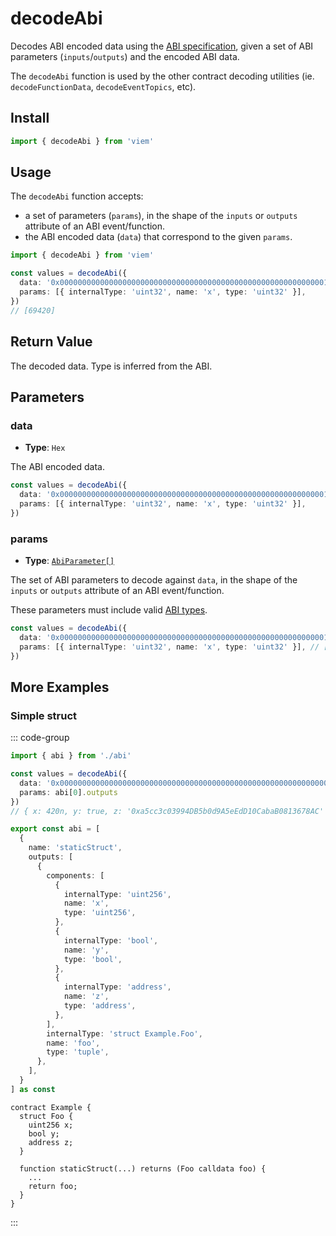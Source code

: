 # decodeAbi

Decodes ABI encoded data using the [ABI specification](https://solidity.readthedocs.io/en/latest/abi-spec.html), given a set of ABI parameters (`inputs`/`outputs`) and the encoded ABI data.

The `decodeAbi` function is used by the other contract decoding utilities (ie. `decodeFunctionData`, `decodeEventTopics`, etc).

## Install

```ts
import { decodeAbi } from 'viem'
```

## Usage

The `decodeAbi` function accepts:

- a set of parameters (`params`), in the shape of the `inputs` or `outputs` attribute of an ABI event/function.
- the ABI encoded data (`data`) that correspond to the given `params`.

```ts
import { decodeAbi } from 'viem'

const values = decodeAbi({
  data: '0x0000000000000000000000000000000000000000000000000000000000010f2c',
  params: [{ internalType: 'uint32', name: 'x', type: 'uint32' }],
})
// [69420]
```

## Return Value

The decoded data. Type is inferred from the ABI.

## Parameters

### data

- **Type**: `Hex`

The ABI encoded data.

```ts
const values = decodeAbi({
  data: '0x0000000000000000000000000000000000000000000000000000000000010f2c', // [!code focus]
  params: [{ internalType: 'uint32', name: 'x', type: 'uint32' }],
})
```

### params

- **Type**: [`AbiParameter[]`](/TODO)

The set of ABI parameters to decode against `data`, in the shape of the `inputs` or `outputs` attribute of an ABI event/function.

These parameters must include valid [ABI types](https://docs.soliditylang.org/en/develop/abi-spec.html#types).

```ts
const values = decodeAbi({
  data: '0x0000000000000000000000000000000000000000000000000000000000010f2c',
  params: [{ internalType: 'uint32', name: 'x', type: 'uint32' }], // [!code focus]
})
```

## More Examples

### Simple struct

::: code-group

```ts [example.ts]
import { abi } from './abi'

const values = decodeAbi({
  data: '0x00000000000000000000000000000000000000000000000000000000000001a40000000000000000000000000000000000000000000000000000000000000001000000000000000000000000a5cc3c03994db5b0d9a5eedd10cabab0813678ac',
  params: abi[0].outputs
})
// { x: 420n, y: true, z: '0xa5cc3c03994DB5b0d9A5eEdD10CabaB0813678AC' }
```

```ts [abi.ts]
export const abi = [
  {
    name: 'staticStruct',
    outputs: [
      {
        components: [
          {
            internalType: 'uint256',
            name: 'x',
            type: 'uint256',
          },
          {
            internalType: 'bool',
            name: 'y',
            type: 'bool',
          },
          {
            internalType: 'address',
            name: 'z',
            type: 'address',
          },
        ],
        internalType: 'struct Example.Foo',
        name: 'foo',
        type: 'tuple',
      },
    ],
  }
] as const
```

```solidity [Example.sol]
contract Example {
  struct Foo {
    uint256 x;
    bool y;
    address z;
  }

  function staticStruct(...) returns (Foo calldata foo) { 
    ... 
    return foo;
  }
}
```

:::